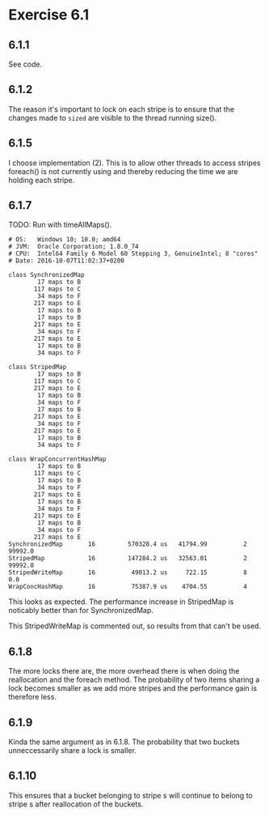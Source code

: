 Exercise 6.1
============

6.1.1
------------

See code.

6.1.2
------------

The reason it's important to lock on each stripe is to ensure that the changes made to `sized` are visible to the thread running size().

6.1.5
------------

I choose implementation (2). This is to allow other threads to access stripes foreach() is not currently using and thereby reducing the time we are holding each stripe.

6.1.7
------------
TODO: Run with timeAllMaps().

```
# OS:   Windows 10; 10.0; amd64
# JVM:  Oracle Corporation; 1.8.0_74
# CPU:  Intel64 Family 6 Model 60 Stepping 3, GenuineIntel; 8 "cores"
# Date: 2016-10-07T11:02:37+0200

class SynchronizedMap
        17 maps to B
       117 maps to C
        34 maps to F
       217 maps to E
        17 maps to B
        17 maps to B
       217 maps to E
        34 maps to F
       217 maps to E
        17 maps to B
        34 maps to F

class StripedMap
        17 maps to B
       117 maps to C
       217 maps to E
        17 maps to B
        34 maps to F
        17 maps to B
       217 maps to E
        34 maps to F
       217 maps to E
        17 maps to B
        34 maps to F

class WrapConcurrentHashMap
        17 maps to B
       117 maps to C
        17 maps to B
        34 maps to F
       217 maps to E
        17 maps to B
        34 maps to F
       217 maps to E
        17 maps to B
        34 maps to F
       217 maps to E
SynchronizedMap       16         570328.4 us   41794.99          2
99992.0
StripedMap            16         147284.2 us   32563.01          2
99992.0
StripedWriteMap       16          49013.2 us     722.15          8
0.0
WrapConcHashMap       16          75387.9 us    4704.55          4
```

This looks as expected. The performance increase in StripedMap is noticably better than for SynchronizedMap.

This StripedWriteMap is commented out, so results from that can't be used.

6.1.8
------------

The more locks there are, the more overhead there is when doing the reallocation and the foreach method. 
The probability of two items sharing a lock becomes smaller as we add more stripes and the performance gain is therefore less.

6.1.9
------------

Kinda the same argument as in 6.1.8. The probability that two buckets unneccessarily share a lock is smaller.

6.1.10
------------

This ensures that a bucket belonging to stripe s will continue to belong to stripe s after reallocation of the buckets.

